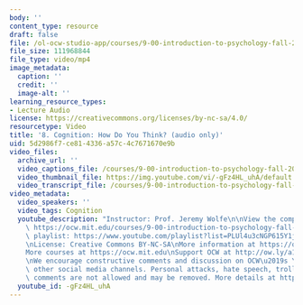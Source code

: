 ```yaml
---
body: ''
content_type: resource
draft: false
file: /ol-ocw-studio-app/courses/9-00-introduction-to-psychology-fall-2004/mit9_00f04_lec08_360p_16_9.mp4
file_size: 111968844
file_type: video/mp4
image_metadata:
  caption: ''
  credit: ''
  image-alt: ''
learning_resource_types:
- Lecture Audio
license: https://creativecommons.org/licenses/by-nc-sa/4.0/
resourcetype: Video
title: '8. Cognition: How Do You Think? (audio only)'
uid: 5d2986f7-ce81-4336-a57c-4c7671670e9b
video_files:
  archive_url: ''
  video_captions_file: /courses/9-00-introduction-to-psychology-fall-2004/mit9_00f04_lec08_captions.vtt
  video_thumbnail_file: https://img.youtube.com/vi/-gFz4HL_uhA/default.jpg
  video_transcript_file: /courses/9-00-introduction-to-psychology-fall-2004/1Eja9K0eSyqlx5ZOVMWwjfR-Ok3kwj1pr_transcript.pdf
video_metadata:
  video_speakers: ''
  video_tags: Cognition
  youtube_description: "Instructor: Prof. Jeremy Wolfe\n\nView the complete course:\
    \ https://ocw.mit.edu/courses/9-00-introduction-to-psychology-fall-2004/\nYouTube\
    \ playlist: https://www.youtube.com/playlist?list=PLUl4u3cNGP615Y1j9Ok3szAH5DxhFjTHo\n\
    \nLicense: Creative Commons BY-NC-SA\nMore information at https://ocw.mit.edu/terms\n\
    More courses at https://ocw.mit.edu\nSupport OCW at http://ow.ly/a1If50zVRlQ\n\
    \nWe encourage constructive comments and discussion on OCW\u2019s YouTube and\
    \ other social media channels. Personal attacks, hate speech, trolling, and inappropriate\
    \ comments are not allowed and may be removed. More details at https://ocw.mit.edu/comments."
  youtube_id: -gFz4HL_uhA
---
```

